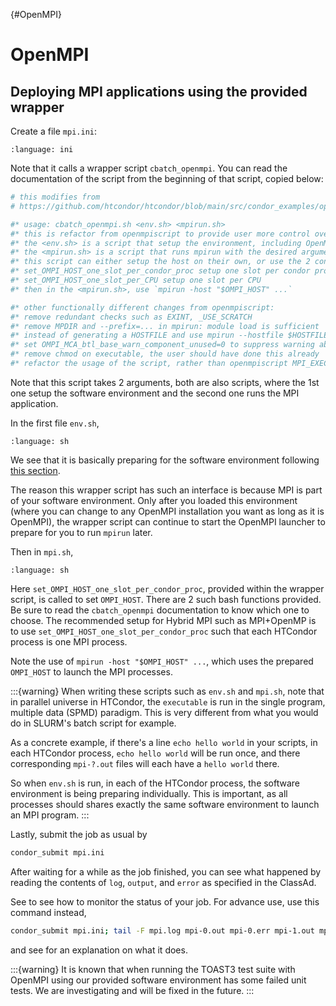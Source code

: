 {#OpenMPI}
# OpenMPI

## Deploying MPI applications using the provided wrapper

Create a file `mpi.ini`:

```{literalinclude} 1-OpenMPI/mpi.ini
:language: ini
```

Note that it calls a wrapper script `cbatch_openmpi`. You can read the documentation of the script from the beginning of that script, copied below:

```sh
# this modifies from
# https://github.com/htcondor/htcondor/blob/main/src/condor_examples/openmpiscript

#* usage: cbatch_openmpi.sh <env.sh> <mpirun.sh>
#* this is refactor from openmpiscript to provide user more control over the environment and the mpirun command to use.
#* the <env.sh> is a script that setup the environment, including OpenMPI. e.g. contains `module load mpi/openmpi3-x86_64`
#* the <mpirun.sh> is a script that runs mpirun with the desired arguments,
#* this script can either setup the host on their own, or use the 2 convenience functions provided below:
#* set_OMPI_HOST_one_slot_per_condor_proc setup one slot per condor process, useful for hybrid-MPI
#* set_OMPI_HOST_one_slot_per_CPU setup one slot per CPU
#* then in the <mpirun.sh>, use `mpirun -host "$OMPI_HOST" ...`

#* other functionally different changes from openmpiscript:
#* remove redundant checks such as EXINT, _USE_SCRATCH
#* remove MPDIR and --prefix=... in mpirun: module load is sufficient
#* instead of generating a HOSTFILE and use mpirun --hostfile $HOSTFILE ..., use mpirun --host $OMPI_HOST ... instead.
#* set OMPI_MCA_btl_base_warn_component_unused=0 to suppress warning about unused network interfaces
#* remove chmod on executable, the user should have done this already
#* refactor the usage of the script, rather than openmpiscript MPI_EXECUTABLE ARGS ..., use cbatch_openmpi.sh <env.sh> <mpirun.sh>. See above for documentation.
```

Note that this script takes 2 arguments, both are also scripts, where the 1st one setup the software environment and the second one runs the MPI application.

In the first file `env.sh`,

```{literalinclude} 1-OpenMPI/env.sh
:language: sh
```

We see that it is basically preparing for the software environment following [this section](#tarball-deployment).

The reason this wrapper script has such an interface is because MPI is part of your software environment. Only after you loaded this environment (where you can change to any OpenMPI installation you want as long as it is OpenMPI), the wrapper script can continue to start the OpenMPI launcher to prepare for you to run `mpirun` later.

Then in `mpi.sh`,

```{literalinclude} 1-OpenMPI/mpi.sh
:language: sh
```

Here `set_OMPI_HOST_one_slot_per_condor_proc`, provided within the wrapper script, is called to set `OMPI_HOST`. There are 2 such bash functions provided. Be sure to read the `cbatch_openmpi` documentation to know which one to choose. The recommended setup for Hybrid MPI such as MPI+OpenMP is to use `set_OMPI_HOST_one_slot_per_condor_proc` such that each HTCondor process is one MPI process.

Note the use of `mpirun -host "$OMPI_HOST" ...`, which uses the prepared `OMPI_HOST` to launch the MPI processes.

:::{warning}
When writing these scripts such as `env.sh` and `mpi.sh`, note that in parallel universe in HTCondor, the `executable` is run in the single program, multiple data (SPMD) paradigm. This is very different from what you would do in SLURM's batch script for example.

As a concrete example, if there's a line `echo hello world` in your scripts, in each HTCondor process, `echo hello world` will be run once, and there corresponding `mpi-?.out` files will each have a `hello world` there.

So when `env.sh` is run, in each of the HTCondor process, the software environment is being preparing individually. This is important, as all processes should shares exactly the same software environment to launch an MPI program.
:::

Lastly, submit the job as usual by

```sh
condor_submit mpi.ini
```

After waiting for a while as the job finished, you can see what happened by reading the contents of `log`, `output`, and `error` as specified in the ClassAd.

See [](#monitor-your-jobs) to see how to monitor the status of your job. For advance use, use this command instead,

```sh
condor_submit mpi.ini; tail -F mpi.log mpi-0.out mpi-0.err mpi-1.out mpi-1.err
```

and see [](#tail) for an explanation on what it does.

:::{warning}
It is known that when running the TOAST3 test suite with OpenMPI using our provided software environment has some failed unit tests. We are investigating and will be fixed in the future.
:::
